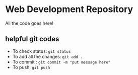 # Web Development Repository

All the code goes here!


## helpful git codes
* To check status: `git status`
* To add all the changes: `git add .`
* To commit : `git commit -m "put message here"`
* To push: `git push`